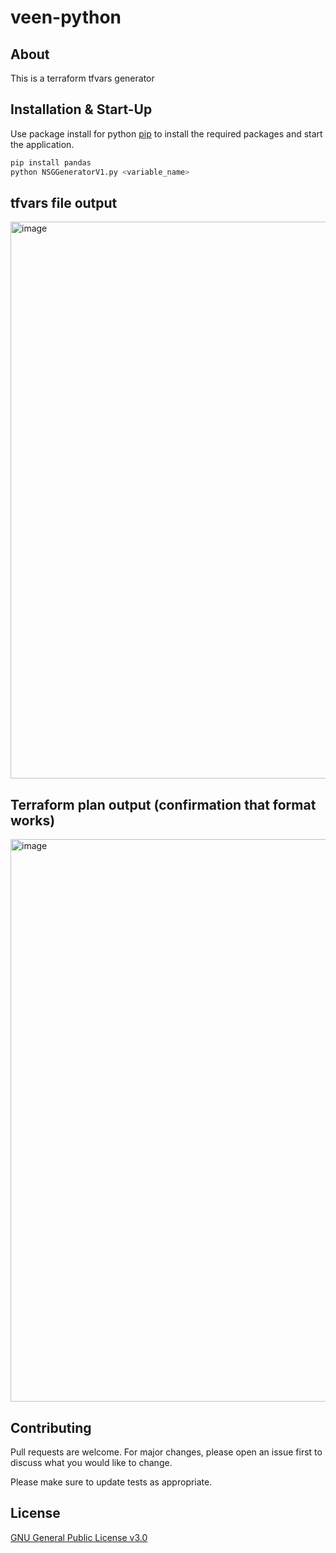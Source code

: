 # veen-python

## About 
This is a terraform tfvars generator 

## Installation & Start-Up

Use package install for python [pip](https://pypi.org/project/pip/) to install the required packages and start the application.

```bash
pip install pandas
python NSGGeneratorV1.py <variable_name>
```

## tfvars file output 
<img width="891" alt="image" src="https://user-images.githubusercontent.com/47944476/189874663-2bb49402-9e59-4f07-b678-e666ecd9d74a.png">

## Terraform plan output (confirmation that format works)
<img width="900" alt="image" src="https://user-images.githubusercontent.com/47944476/189874934-2dbbfa13-6b77-4207-b671-1b8bf96f9048.png">


## Contributing

Pull requests are welcome. For major changes, please open an issue first to discuss what you would like to change.

Please make sure to update tests as appropriate.

## License

[GNU General Public License v3.0](https://choosealicense.com/licenses/gpl-3.0/)



